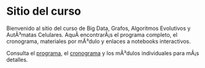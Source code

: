 ﻿# Sitio del curso

Bienvenido al sitio del curso de Big Data, Grafos, Algoritmos Evolutivos y AutÃ³matas Celulares. AquÃ­ encontrarÃ¡s el programa completo, el cronograma, materiales por mÃ³dulo y enlaces a notebooks interactivos.

Consulta el [programa](syllabus.md), el [cronograma](schedule.md) y los mÃ³dulos individuales para mÃ¡s detalles.


